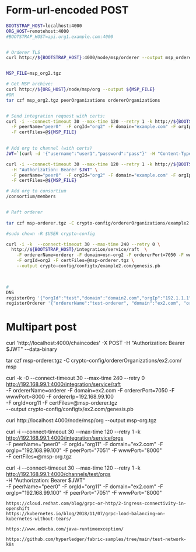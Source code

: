 

# Form-url-encoded POST

```bash
BOOTSTRAP_HOST=localhost:4000
ORG_HOST=remotehost:4000
#BOOTSTRAP_HOST=api.org1.example.com:4000


# Orderer TLS
curl http://${BOOTSTRAP_HOST}:4000/node/msp/orderer --output msp_orderer.tgz


MSP_FILE=msp_org2.tgz

# Get MSP archive:
curl http://${ORG_HOST}/node/msp/org --output ${MSP_FILE} 
#OR
tar czf msp_org2.tgz peerOrganizations ordererOrganizations


# Send integration request with certs:
curl -i --connect-timeout 30 --max-time 120 --retry 1 -k http://${BOOTSTRAP_HOST}/integration/service/orgs \
  -F peerName="peer0"  -F orgId="org2" -F domain="example.com" -F orgIp="192.168.99.128" -F peerPort="7051" -F wwwPort="80" \
  -F certFiles=@${MSP_FILE}
  

# Add org to channel (with certs)
JWT=`(curl -d '{"username":"user1","password":"pass"}' -H "Content-Type: application/json" http://${BOOTSTRAP_HOST}/users | tr -d '"')`

curl -i --connect-timeout 30 --max-time 120 --retry 1 -k http://${BOOTSTRAP_HOST}/channels/:channelId/orgs \
  -H "Authorization: Bearer $JWT" \
  -F peerName="peer0"  -F orgId="org2" -F domain="example.com" -F orgIp="192.168.99.128" -F peerPort="7051" -F wwwPort="80" \
  -F certFiles=@${MSP_FILE}

# Add org to consortium
/consortium/members


# Raft orderer
 
tar czf msp-orderer.tgz -C crypto-config/ordererOrganizations/example2.com/ msp

#sudo chown -R $USER crypto-config

curl -i -k  --connect-timeout 30 --max-time 240 --retry 0 \
  http://${BOOTSTRAP_HOST}/integration/service/raft  \
    -F ordererName=orderer -F domain=osn-org2 -F ordererPort=7050 -F wwwPort=80 -F ordererIp=192.168.1.23 \
    -F orgId=org2 -F certFiles=@msp-orderer.tgz \
    --output crypto-config/configtx/example2.com/genesis.pb
     


#
DNS
registerOrg '{"orgId":"test","domain":"domain2.com","orgIp":"192.1.1.1","peerPort":"7051"}'
registerOrderer '{"ordererName":"test-orderer", "domain":"ex2.com", "ordererPort":"7050", "ordererIp":"192.168.99.1","orgId":"org2"}'
```



# Multipart post
curl 'http://localhost:4000/chaincodes' -X POST  -H "Authorization: Bearer $JWT" --data-binary 


tar czf msp-orderer.tgz -C crypto-config/ordererOrganizations/ex2.com/ msp

curl -k -0 --connect-timeout 30 --max-time 240 --retry 0 \
  http://192.168.99.1:4000/integration/service/raft  \
    -F ordererName=orderer -F domain=ex2.com -F ordererPort=7050 -F wwwPort=8000 -F ordererIp=192.168.99.100 \
    -F orgId=org11 -F certFiles=@msp-orderer.tgz \
    --output crypto-config/configtx/ex2.com/genesis.pb

curl http://localhost:4000/node/msp/org --output msp-org.tgz

curl -i --connect-timeout 30 --max-time 120 --retry 1 -k http://192.168.99.1:4000/integration/service/orgs \
  -F peerName="peer0"  -F orgId="org11" -F domain="ex2.com" -F orgIp="192.168.99.100" -F peerPort="7051" -F wwwPort="8000" \
  -F certFiles=@msp-org.tgz
  
  
  
  curl -i --connect-timeout 30 --max-time 120 --retry 1 -k http://192.168.99.1:4000/channels/test/orgs \
    -H "Authorization: Bearer $JWT" \
    -F peerName="peer0"  -F orgId="org11" -F domain="ex2.com" -F orgIp="192.168.99.100" -F peerPort="7051" -F wwwPort="8000"
    
    
    https://cloud.redhat.com/blog/grpc-or-http/2-ingress-connectivity-in-openshift
    https://kubernetes.io/blog/2018/11/07/grpc-load-balancing-on-kubernetes-without-tears/
    
    https://www.educba.com/java-runtimeexception/
    
    https://github.com/hyperledger/fabric-samples/tree/main/test-network-k8s
    